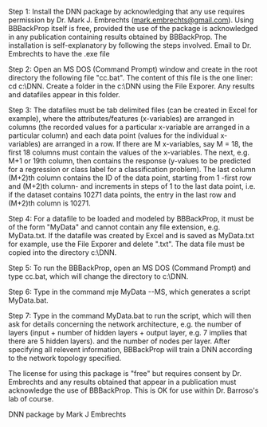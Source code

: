 Step 1:
Install the DNN package by acknowledging that any use requires permission by Dr. Mark J. Embrechts (mark.embrechts@gmail.com). Using BBBackProp itself is free, provided the use of the package is acknowledged in any publication containing results obtained by BBBackProp.  The installation is self-explanatory by following the steps involved. Email to Dr. Embrechts to have the .exe file

Step 2:
Open an MS DOS (Command Prompt) window and create in the root directory the following file "cc.bat".  The content of this file is the one liner: cd c:\DNN.  Create a folder in the c:\DNN using the File Exporer.  Any results and datafiles appear in this folder.

Step 3:
The datafiles must be tab delimited files (can be created in Excel for example), where the attributes/features (x-variables) are arranged in columns (the recorded values for a particular x-variable are arranged in a particular column) and each data point (values for the individual x-variables) are arranged in a row. If there are M x-variables, say M = 18, the first 18 columns must contain the values of the x-variables.  The next, e.g. M+1 or 19th column, then contains the response (y-values to be predicted for a regression or class label for a classification problem).  The last column (M+2)th column contains the ID of the data point, starting from 1 -first row and (M+2)th column- and increments in steps of 1 to the last data point, i.e. if the dataset contains 10271 data points, the entry in the last row and (M+2)th column is 10271.

Step 4:
For a datafile to be loaded and modeled by BBBackProp, it must be of the form "MyData" and cannot contain any file extension, e.g. MyData.txt.  If the datafile was created by Excel and is saved as MyData.txt for example, use the File Exporer and delete ".txt".  The data file must be copied into the directory c:\DNN.

Step 5:
To run the BBBackProp, open an MS DOS (Command Prompt) and type cc.bat, which will change the directory to c:\DNN.

Step 6:
Type in the command mje MyData --MS, which generates a script MyData.bat.

Step 7:
Type in the command MyData.bat to run the script, which will then ask for details concerning the network architecture, e.g. the number of layers (input + number of hidden layers + output layer, e.g. 7 implies that there are 5 hidden layers). and the number of nodes per layer.  After specifying all relevent information, BBBackProp will train a DNN according to the network topology specified.


The license for using this package is "free" but requires consent by Dr. Embrechts and any results obtained that appear in a publication must acknowledge the use of BBBackProp.  This is OK for use within Dr. Barroso's lab of course. 

DNN package by Mark J Embrechts
